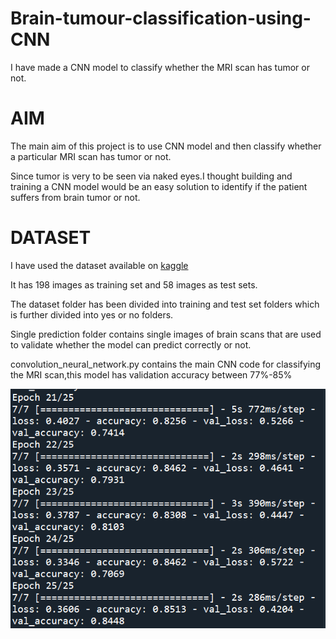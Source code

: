# Brain-tumour-classification-using-CNN
I have made a CNN model to classify whether the MRI scan has tumor or not.
<h1>AIM</h1>
<p>The main aim of this project is to use CNN model and then classify whether a particular MRI scan has tumor or not.</p>
<p>Since tumor is very to be seen via naked eyes.I thought building and training a CNN model would be an easy solution to identify 
if the patient suffers from brain tumor or not.</p>
<h1>DATASET</h1>
<p>I have used the dataset available on <a href="https://www.kaggle.com/navoneel/brain-mri-images-for-brain-tumor-detection">kaggle</a></p>
<p>It has 198 images as training set and 58 images as test sets.</p>
<p>The dataset folder has been divided into training and test set folders which is further divided into yes or no folders.</p>
<p>Single prediction folder contains single images of brain scans that are used to validate whether the model can predict correctly or not.</p>
<p>convolution_neural_network.py contains the main CNN code for classifying the MRI scan,this model has validation accuracy between 77%-85%</p>

 ![](tumor.PNG)

